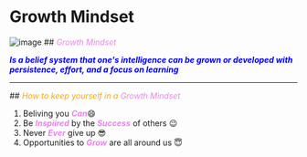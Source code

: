 # Growth Mindset
![image](https://teacherbooker.com/wp-content/uploads/2017/10/Blog-pic-growth-mindset.jpg)
##<span style="color:violet"> *Growth Mindset*</span> 

**<span style="color:blue"> *Is a belief system that one's intelligence can be grown or developed with persistence, effort, and a focus on learning*</span>**
___
##<span style="color:orange"> *How to keep yourself in a <span style="color:violet"> *Growth Mindset*</span>*</span>
1. Beliving you **<span style="color:violet"> *Can*</span>**:smile:
2. Be **<span style="color:violet"> *Inspiired*</span>** by the **<span style="color:violet"> *Success*</span>** of others :wink:
3. Never **<span style="color:violet"> *Ever*</span>** give up :sunglasses:
4. Opportunities to **<span style="color:violet"> *Grow*</span>** are all around us :innocent:
